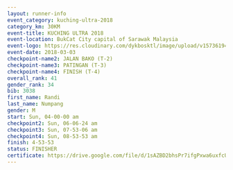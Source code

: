 ```yaml
--- 
layout: runner-info 
event_category: kuching-ultra-2018 
category_km: 30KM 
event-title: KUCHING ULTRA 2018 
event-location: BukCat City capital of Sarawak Malaysia 
event-logo: https://res.cloudinary.com/dykbosktl/image/upload/v1573619473/Logo/kuching-ultra-2018-logo_tlpvm5.png 
event-date: 2018-03-03 
checkpoint-name2: JALAN BAKO (T-2) 
checkpoint-name3: PATINGAN (T-3) 
checkpoint-name4: FINISH (T-4) 
overall_rank: 41
gender_rank: 34
bib: 3038
first_name: Randi
last_name: Numpang
gender: M
start: Sun, 04-00-00 am
checkpoint2: Sun, 06-06-24 am
checkpoint3: Sun, 07-53-06 am
checkpoint4: Sun, 08-53-53 am
finish: 4-53-53
status: FINISHER
certificate: https://drive.google.com/file/d/1sAZBD2bhsPr7ifgPxwa6uxfcUAxeC0I/view?usp=sharing
--- 
```

